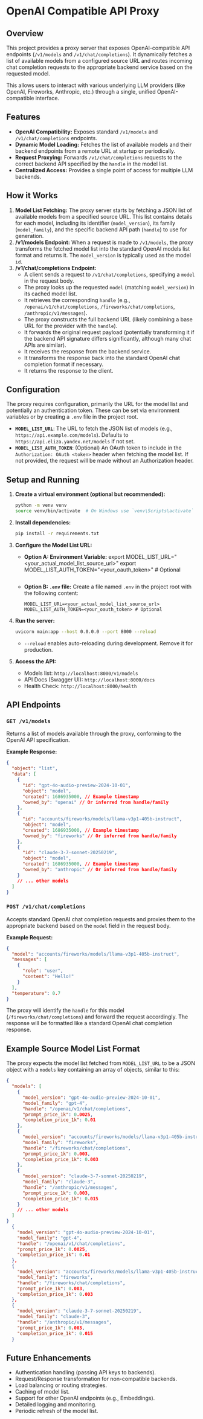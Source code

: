# OpenAI Compatible API Proxy

## Overview

This project provides a proxy server that exposes OpenAI-compatible API endpoints (`/v1/models` and `/v1/chat/completions`). It dynamically fetches a list of available models from a configured source URL and routes incoming chat completion requests to the appropriate backend service based on the requested model.

This allows users to interact with various underlying LLM providers (like OpenAI, Fireworks, Anthropic, etc.) through a single, unified OpenAI-compatible interface.

## Features

*   **OpenAI Compatibility:** Exposes standard `/v1/models` and `/v1/chat/completions` endpoints.
*   **Dynamic Model Loading:** Fetches the list of available models and their backend endpoints from a remote URL at startup or periodically.
*   **Request Proxying:** Forwards `/v1/chat/completions` requests to the correct backend API specified by the `handle` in the model list.
*   **Centralized Access:** Provides a single point of access for multiple LLM backends.

## How it Works

1.  **Model List Fetching:** The proxy server starts by fetching a JSON list of available models from a specified source URL. This list contains details for each model, including its identifier (`model_version`), its family (`model_family`), and the specific backend API path (`handle`) to use for generation.
2.  **/v1/models Endpoint:** When a request is made to `/v1/models`, the proxy transforms the fetched model list into the standard OpenAI models list format and returns it. The `model_version` is typically used as the model `id`.
3.  **/v1/chat/completions Endpoint:**
    *   A client sends a request to `/v1/chat/completions`, specifying a `model` in the request body.
    *   The proxy looks up the requested `model` (matching `model_version`) in its cached model list.
    *   It retrieves the corresponding `handle` (e.g., `/openai/v1/chat/completions`, `/fireworks/chat/completions`, `/anthropic/v1/messages`).
    *   The proxy constructs the full backend URL (likely combining a base URL for the provider with the `handle`).
    *   It forwards the original request payload (potentially transforming it if the backend API signature differs significantly, although many chat APIs are similar).
    *   It receives the response from the backend service.
    *   It transforms the response back into the standard OpenAI chat completion format if necessary.
    *   It returns the response to the client.

## Configuration

The proxy requires configuration, primarily the URL for the model list and potentially an authentication token. These can be set via environment variables or by creating a `.env` file in the project root.

*   **`MODEL_LIST_URL`**: The URL to fetch the JSON list of models (e.g., `https://api.example.com/models`). Defaults to `https://api.eliza.yandex.net/models` if not set.
*   **`MODEL_LIST_AUTH_TOKEN`**: (Optional) An OAuth token to include in the `Authorization: OAuth <token>` header when fetching the model list. If not provided, the request will be made without an Authorization header.

## Setup and Running

1.  **Create a virtual environment (optional but recommended):**
    ```bash
    python -m venv venv
    source venv/bin/activate  # On Windows use `venv\Scripts\activate`
    ```

2.  **Install dependencies:**
    ```bash
    pip install -r requirements.txt
    ```

3.  **Configure the Model List URL:**
    *   **Option A: Environment Variable:**
        export MODEL_LIST_URL="<your_actual_model_list_source_url>"
        export MODEL_LIST_AUTH_TOKEN="<your_oauth_token>" # Optional
        ```
    *   **Option B: `.env` file:** Create a file named `.env` in the project root with the following content:
        ```dotenv
        MODEL_LIST_URL=<your_actual_model_list_source_url>
        MODEL_LIST_AUTH_TOKEN=<your_oauth_token> # Optional
        ```

4.  **Run the server:**
    ```bash
    uvicorn main:app --host 0.0.0.0 --port 8000 --reload
    ```
    *   `--reload` enables auto-reloading during development. Remove it for production.

5.  **Access the API:**
    *   Models list: `http://localhost:8000/v1/models`
    *   API Docs (Swagger UI): `http://localhost:8000/docs`
    *   Health Check: `http://localhost:8000/health`

## API Endpoints

### `GET /v1/models`

Returns a list of models available through the proxy, conforming to the OpenAI API specification.

**Example Response:**

```json
{
  "object": "list",
  "data": [
    {
      "id": "gpt-4o-audio-preview-2024-10-01",
      "object": "model",
      "created": 1686935000, // Example timestamp
      "owned_by": "openai" // Or inferred from handle/family
    },
    {
      "id": "accounts/fireworks/models/llama-v3p1-405b-instruct",
      "object": "model",
      "created": 1686935000, // Example timestamp
      "owned_by": "fireworks" // Or inferred from handle/family
    },
    {
      "id": "claude-3-7-sonnet-20250219",
      "object": "model",
      "created": 1686935000, // Example timestamp
      "owned_by": "anthropic" // Or inferred from handle/family
    }
    // ... other models
  ]
}
```

### `POST /v1/chat/completions`

Accepts standard OpenAI chat completion requests and proxies them to the appropriate backend based on the `model` field in the request body.

**Example Request:**

```json
{
  "model": "accounts/fireworks/models/llama-v3p1-405b-instruct",
  "messages": [
    {
      "role": "user",
      "content": "Hello!"
    }
  ],
  "temperature": 0.7
}
```

The proxy will identify the `handle` for this model (`/fireworks/chat/completions`) and forward the request accordingly. The response will be formatted like a standard OpenAI chat completion response.

## Example Source Model List Format

The proxy expects the model list fetched from `MODEL_LIST_URL` to be a JSON object with a `models` key containing an array of objects, similar to this:

```json
{
  "models": [
    {
      "model_version": "gpt-4o-audio-preview-2024-10-01",
      "model_family": "gpt-4",
      "handle": "/openai/v1/chat/completions",
      "prompt_price_1k": 0.0025,
      "completion_price_1k": 0.01
    },
    {
      "model_version": "accounts/fireworks/models/llama-v3p1-405b-instruct",
      "model_family": "fireworks",
      "handle": "/fireworks/chat/completions",
      "prompt_price_1k": 0.003,
      "completion_price_1k": 0.003
    },
    {
      "model_version": "claude-3-7-sonnet-20250219",
      "model_family": "claude-3",
      "handle": "/anthropic/v1/messages",
      "prompt_price_1k": 0.003,
      "completion_price_1k": 0.015
    }
    // ... other models
  ]
}
  {
    "model_version": "gpt-4o-audio-preview-2024-10-01",
    "model_family": "gpt-4",
    "handle": "/openai/v1/chat/completions",
    "prompt_price_1k": 0.0025,
    "completion_price_1k": 0.01
  },
  {
    "model_version": "accounts/fireworks/models/llama-v3p1-405b-instruct",
    "model_family": "fireworks",
    "handle": "/fireworks/chat/completions",
    "prompt_price_1k": 0.003,
    "completion_price_1k": 0.003
  },
  {
    "model_version": "claude-3-7-sonnet-20250219",
    "model_family": "claude-3",
    "handle": "/anthropic/v1/messages",
    "prompt_price_1k": 0.003,
    "completion_price_1k": 0.015
  }
```

## Future Enhancements

*   Authentication handling (passing API keys to backends).
*   Request/Response transformation for non-compatible backends.
*   Load balancing or routing strategies.
*   Caching of model list.
*   Support for other OpenAI endpoints (e.g., Embeddings).
*   Detailed logging and monitoring.
*   Periodic refresh of the model list.
